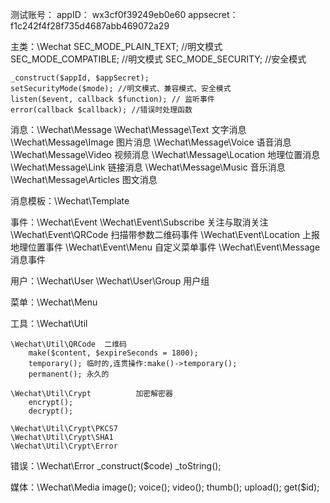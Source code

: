 测试账号：
appID： wx3cf0f39249eb0e60
appsecret：f1c242f4f28f735d4687abb469072a29

主类：\Wechat
    SEC_MODE_PLAIN_TEXT; //明文模式
    SEC_MODE_COMPATIBLE; //明文模式
    SEC_MODE_SECURITY;   //安全模式

    _construct($appId, $appSecret);
    setSecurityMode($mode); //明文模式、兼容模式、安全模式
    listen($event, callback $function); // 监听事件
    error(callback $callback); //错误时处理函数

消息：\Wechat\Message
        \Wechat\Message\Text      文字消息
        \Wechat\Message\Image     图片消息
        \Wechat\Message\Voice     语音消息
        \Wechat\Message\Video     视频消息
        \Wechat\Message\Location  地理位置消息
        \Wechat\Message\Link      链接消息
        \Wechat\Message\Music     音乐消息
        \Wechat\Message\Articles  图文消息

消息模板：\Wechat\Template

事件：\Wechat\Event
        \Wechat\Event\Subscribe 关注与取消关注
        \Wechat\Event\QRCode    扫描带参数二维码事件
        \Wechat\Event\Location  上报地理位置事件
        \Wechat\Event\Menu      自定义菜单事件
        \Wechat\Event\Message   消息事件

用户：\Wechat\User
        \Wechat\User\Group 用户组

菜单：\Wechat\Menu

工具：\Wechat\Util
    
    \Wechat\Util\QRCode  二维码
        make($content, $expireSeconds = 1800);
        temporary(); 临时的,连贯操作:make()->temporary();
        permanent(); 永久的

    \Wechat\Util\Crypt          加密解密器
        encrypt();
        decrypt();

    \Wechat\Util\Crypt\PKCS7
    \Wechat\Util\Crypt\SHA1
    \Wechat\Util\Crypt\Error

错误：\Wechat\Error
    _construct($code)
    _toString();

媒体：\Wechat\Media
    image();
    voice();
    video();
    thumb();
    upload();
    get($id);
